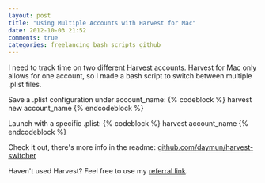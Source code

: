 ```yaml
---
layout: post
title: "Using Multiple Accounts with Harvest for Mac"
date: 2012-10-03 21:52
comments: true
categories: freelancing bash scripts github
---
```


I need to track time on two different [Harvest](http://www.getharvest.com/) accounts. Harvest for Mac only allows for one account, so I made a bash script to switch between multiple .plist files.

Save a .plist configuration under account_name:
{% codeblock %}
harvest new account_name
{% endcodeblock %}

Launch with a specific .plist:
{% codeblock %}
harvest account_name
{% endcodeblock %}

Check it out, there's more info in the readme: [github.com/daymun/harvest-switcher](https://github.com/daymun/harvest-switcher)

Haven't used Harvest? Feel free to use my [referral link](http://try.hrv.st/6s5g?b).
